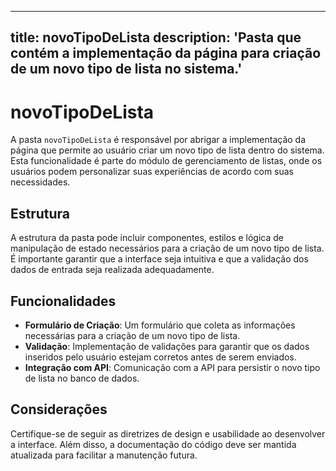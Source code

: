 
---
title: novoTipoDeLista
description: 'Pasta que contém a implementação da página para criação de um novo tipo de lista no sistema.'
---

# novoTipoDeLista

A pasta `novoTipoDeLista` é responsável por abrigar a implementação da página que permite ao usuário criar um novo tipo de lista dentro do sistema. Esta funcionalidade é parte do módulo de gerenciamento de listas, onde os usuários podem personalizar suas experiências de acordo com suas necessidades.

## Estrutura

A estrutura da pasta pode incluir componentes, estilos e lógica de manipulação de estado necessários para a criação de um novo tipo de lista. É importante garantir que a interface seja intuitiva e que a validação dos dados de entrada seja realizada adequadamente.

## Funcionalidades

- **Formulário de Criação**: Um formulário que coleta as informações necessárias para a criação de um novo tipo de lista.
- **Validação**: Implementação de validações para garantir que os dados inseridos pelo usuário estejam corretos antes de serem enviados.
- **Integração com API**: Comunicação com a API para persistir o novo tipo de lista no banco de dados.

## Considerações

Certifique-se de seguir as diretrizes de design e usabilidade ao desenvolver a interface. Além disso, a documentação do código deve ser mantida atualizada para facilitar a manutenção futura.
